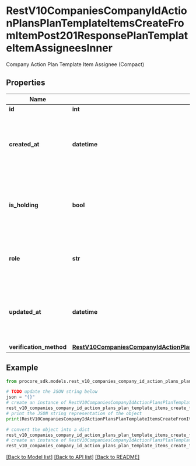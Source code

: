 # RestV10CompaniesCompanyIdActionPlansPlanTemplateItemsCreateFromItemPost201ResponsePlanTemplateItemAssigneesInner

Company Action Plan Template Item Assignee (Compact)

## Properties

Name | Type | Description | Notes
------------ | ------------- | ------------- | -------------
**id** | **int** | ID | [optional] 
**created_at** | **datetime** | Time the Company Action Plan Template Item Assignee was created | [optional] 
**is_holding** | **bool** | Boolean flag indicating whether the assignee is necessary to sign for a hold point | [optional] 
**role** | **str** | Role of the Company Action Plan Template Item Assignee | [optional] 
**updated_at** | **datetime** | Time the Company Action Plan Template Item Assignee was updated | [optional] 
**verification_method** | [**RestV10CompaniesCompanyIdActionPlansPlanTemplateItemsCreateFromItemPost201ResponsePlanTemplateItemAssigneesInnerVerificationMethod**](RestV10CompaniesCompanyIdActionPlansPlanTemplateItemsCreateFromItemPost201ResponsePlanTemplateItemAssigneesInnerVerificationMethod.md) |  | [optional] 

## Example

```python
from procore_sdk.models.rest_v10_companies_company_id_action_plans_plan_template_items_create_from_item_post201_response_plan_template_item_assignees_inner import RestV10CompaniesCompanyIdActionPlansPlanTemplateItemsCreateFromItemPost201ResponsePlanTemplateItemAssigneesInner

# TODO update the JSON string below
json = "{}"
# create an instance of RestV10CompaniesCompanyIdActionPlansPlanTemplateItemsCreateFromItemPost201ResponsePlanTemplateItemAssigneesInner from a JSON string
rest_v10_companies_company_id_action_plans_plan_template_items_create_from_item_post201_response_plan_template_item_assignees_inner_instance = RestV10CompaniesCompanyIdActionPlansPlanTemplateItemsCreateFromItemPost201ResponsePlanTemplateItemAssigneesInner.from_json(json)
# print the JSON string representation of the object
print(RestV10CompaniesCompanyIdActionPlansPlanTemplateItemsCreateFromItemPost201ResponsePlanTemplateItemAssigneesInner.to_json())

# convert the object into a dict
rest_v10_companies_company_id_action_plans_plan_template_items_create_from_item_post201_response_plan_template_item_assignees_inner_dict = rest_v10_companies_company_id_action_plans_plan_template_items_create_from_item_post201_response_plan_template_item_assignees_inner_instance.to_dict()
# create an instance of RestV10CompaniesCompanyIdActionPlansPlanTemplateItemsCreateFromItemPost201ResponsePlanTemplateItemAssigneesInner from a dict
rest_v10_companies_company_id_action_plans_plan_template_items_create_from_item_post201_response_plan_template_item_assignees_inner_from_dict = RestV10CompaniesCompanyIdActionPlansPlanTemplateItemsCreateFromItemPost201ResponsePlanTemplateItemAssigneesInner.from_dict(rest_v10_companies_company_id_action_plans_plan_template_items_create_from_item_post201_response_plan_template_item_assignees_inner_dict)
```
[[Back to Model list]](../README.md#documentation-for-models) [[Back to API list]](../README.md#documentation-for-api-endpoints) [[Back to README]](../README.md)


